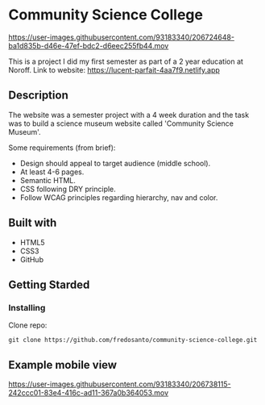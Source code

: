 # Community Science College

https://user-images.githubusercontent.com/93183340/206724648-ba1d835b-d46e-47ef-bdc2-d6eec255fb44.mov

This is a project I did my first semester as part of a 2 year education at Noroff.
Link to website: https://lucent-parfait-4aa7f9.netlify.app

## Description

The website was a semester project with a 4 week duration and the task was to build a science museum website called 'Community Science Museum'.

Some requirements (from brief):

- Design should appeal to target audience (middle school).
- At least 4-6 pages.
- Semantic HTML.
- CSS following DRY principle.
- Follow WCAG principles regarding hierarchy, nav and color.

## Built with

- HTML5
- CSS3
- GitHub

## Getting Starded

### Installing

Clone repo:

```
git clone https://github.com/fredosanto/community-science-college.git
```

## Example mobile view

https://user-images.githubusercontent.com/93183340/206738115-242ccc01-83e4-416c-ad11-367a0b364053.mov
